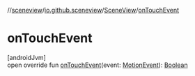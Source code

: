 //[sceneview](../../../index.md)/[io.github.sceneview](../index.md)/[SceneView](index.md)/[onTouchEvent](on-touch-event.md)

# onTouchEvent

[androidJvm]\
open override fun [onTouchEvent](on-touch-event.md)(event: [MotionEvent](https://developer.android.com/reference/kotlin/android/view/MotionEvent.html)): [Boolean](https://kotlinlang.org/api/latest/jvm/stdlib/kotlin/-boolean/index.html)
